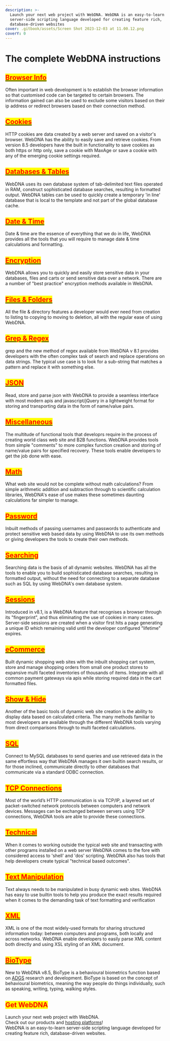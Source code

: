 ```yaml
---
description: >-
  Launch your next web project with WebDNA. WebDNA is an easy-to-learn
  server-side scripting language developed for creating feature rich,
  database-driven websites
cover: .gitbook/assets/Screen Shot 2023-12-03 at 11.00.12.png
coverY: 0
---
```


# The complete WebDNA instructions

## [<mark style="color:red;">**Browser Info**</mark>](browser-information.md)

Often important in web development is to establish the browser information so that customised code can be targeted to certain browsers. The information gained can also be used to exclude some visitors based on their ip address or redirect browsers based on their connection method.

## [<mark style="color:red;">**Cookies**</mark>](cookies.md)

HTTP cookies are data created by a web server and saved on a visitor's browser. WebDNA has the ability to easily save and retrieve cookies. From version 8.5 developers have the built in functionality to save cookies as both https or http only, save a cookie with MaxAge or save a cookie with any of the emerging cookie settings required.

## [<mark style="color:red;">**Databases & Tables**</mark>](databases-and-tables.md)

WebDNA uses its own database system of tab-delimited text files operated in RAM, construct sophisticated database searches, resulting in formatted output. WebDNA tables can be used to quickly create a temporary 'in line' database that is local to the template and not part of the global database cache.

## [<mark style="color:red;">**Date & Time**</mark>](date-and-time.md)

Date & time are the essence of everything that we do in life, WebDNA provides all the tools that you will require to manage date & time calculations and formatting.

## [<mark style="color:red;">**Encryption**</mark>](encryption.md)

WebDNA allows you to quickly and easily store sensitive data in your databases, files and carts or send sensitive data over a network. There are a number of "best practice" encryption methods available in WebDNA.

## [<mark style="color:red;">**Files & Folders**</mark>](files-and-folders.md)

All the file & directory features a developer would ever need from creation to listing to copying to moving to deletion, all with the regular ease of using WebDNA.

## [<mark style="color:red;">**Grep & Regex**</mark>](grep-and-regex.md)

grep and the new method of regex available from WebDNA v 8.1 provides developers with the often complex task of search and replace operations on data strings. The typical use case is to look for a sub-string that matches a pattern and replace it with something else.

## [<mark style="color:red;">**JSON**</mark>](json.md)

Read, store and parse json with WebDNA to provide a seamless interface with most modern apis and javascript/jQuery in a lightweight format for storing and transporting data in the form of name/value pairs.

## [<mark style="color:red;">**Miscellaneous**</mark>](miscellaneous-features.md)

The multitude of functional tools that developrs require in the process of creating world class web site and B2B functions. WebDNA provides tools from simple "comments" to more complex function creation and storing of name/value pairs for specified recovery. These tools enable developers to get the job done with ease.

## [<mark style="color:red;">**Math**</mark>](math.md)

What web site would not be complete without math calculations? From simple arithmetic addition and subtraction through to scientific calculation libraries, WebDNA's ease of use makes these sometimes daunting calculations far simpler to manage.

## [<mark style="color:red;">**Password**</mark>](passwords.md)

Inbuilt methods of passing usernames and passwords to authenticate and protect sensitive web based data by using WebDNA to use its own methods or giving developers the tools to create their own methods.

## [<mark style="color:red;">**Searching**</mark>](searching.md)

Searching data is the basis of all dynamic websites. WebDNA has all the tools to enable you to build sophisticated database searches, resulting in formatted output, without the need for connecting to a separate database such as SQL by using WebDNA's own database system.

## [<mark style="color:red;">**Sessions**</mark>](sessions.md)

Introduced in v8.1, is a WebDNA feature that recognises a browser through its "fingerprint", and thus eliminating the use of cookies in many cases. Server-side sessions are created when a visitor first hits a page generating a unique ID which remaining valid until the developer configured "lifetime" expires.

## [<mark style="color:red;">**eCommerce**</mark>](ecommerce.md)

Built dynamic shopping web sites with the inbuilt shopping cart system, store and manage shopping orders from small one product stores to expansive multi faceted inventories of thousands of items. Integrate with all common payment gateways via apis while storing required data in the cart formatted files.

## [<mark style="color:red;">**Show & Hide**</mark>](show-and-hide.md)

Another of the basic tools of dynamic web site creation is the ability to display data based on calculated criteria. The many methods familiar to most developers are available through the different WebDNA tools varying from direct comparisons through to multi faceted calculations.

## [<mark style="color:red;">**SQL**</mark>](sql.md)

Connect to MySQL databases to send queries and use retrieved data in the same effortless way that WebDNA manages it own builtin search results, or for those inclined, communicate directly to other databases that communicate via a standard ODBC connection.

## [<mark style="color:red;">**TCP Connections**</mark>](tcp-connections.md)

Most of the world’s HTTP communication is via TCP/IP, a layered set of packet-switched network protocols between computers and network devices. Messages can be exchanged between servers using TCP connections, WebDNA tools are able to provide these connections.

## [<mark style="color:red;">**Technical**</mark>](technical.md)

When it comes to working outside the typical web site and transacting with other programs installed on a web server WebDNA comes to the fore with considered access to 'shell' and 'dos' scripting. WebDNA also has tools that help developers create typical "technical based outcomes".

## [<mark style="color:red;">**Text Manipulation**</mark>](text-manipulation.md)

Text always needs to be manipulated in busy dynamic web sites. WebDNA has easy to use builtin tools to help you produce the exact results required when it comes to the demanding task of text formatting and verification

## [<mark style="color:red;">**XML**</mark>](xml.md)

XML is one of the most widely-used formats for sharing structured information today: between computers and programs, both locally and across networks. WebDNA enable developers to easily parse XML content both directly and using XSL styling of an XML document.

## [<mark style="color:red;">**BioType**</mark>](biotype.md)

New to WebDNA v8.5, BioType is a behavioural biometrics function based on [ADGS](https://www.adgs.com/) research and development. BioType is based on the concept of behavioural biometrics, meaning the way people do things individually, such as speaking, writing, typing, walking styles.

## <mark style="color:red;">**Get WebDNA**</mark>

Launch your next web project with WebDNA.\
Check out our products and [hosting platforms](http://webdna.us/)!\
WebDNA is an easy-to-learn server-side scripting language developed for creating feature rich, database-driven websites.
